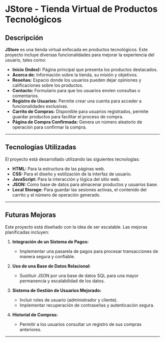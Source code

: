 # **JStore** - Tienda Virtual de Productos Tecnológicos  

## **Descripción**  

**JStore** es una tienda virtual enfocada en productos tecnológicos. Este proyecto incluye diversas funcionalidades para mejorar la experiencia del usuario, tales como:  

- **Inicio (Index):** Página principal que presenta los productos destacados.  
- **Acerca de:** Información sobre la tienda, su misión y objetivos.  
- **Reseñas:** Espacio donde los usuarios pueden dejar opiniones y calificaciones sobre los productos.  
- **Contacto:** Formulario para que los usuarios envíen consultas o comentarios.  
- **Registro de Usuarios:** Permite crear una cuenta para acceder a funcionalidades exclusivas.  
- **Carrito de Compras:** Disponible para usuarios registrados, permite guardar productos para facilitar el proceso de compra.  
- **Página de Compra Confirmada:** Genera un número aleatorio de operación para confirmar la compra.  

---

## **Tecnologías Utilizadas**  

El proyecto está desarrollado utilizando las siguientes tecnologías:  

- **HTML:** Para la estructura de las páginas web.  
- **CSS:** Para el diseño y estilización de la interfaz de usuario.  
- **JavaScript:** Para la interacción y lógica del sitio web.  
- **JSON:** Como base de datos para almacenar productos y usuarios base.  
- **Local Storage:** Para guardar las sesiones activas, el contenido del carrito y el número de operación generado.  

---

## **Futuras Mejoras**  

Este proyecto está diseñado con la idea de ser escalable. Las mejoras planificadas incluyen:  

1. **Integración de un Sistema de Pagos:**  
   - Implementar una pasarela de pagos para procesar transacciones de manera segura y confiable.  

2. **Uso de una Base de Datos Relacional:**  
   - Sustituir JSON por una base de datos SQL para una mayor permanencia y escalabilidad de los datos.  

3. **Sistema de Gestión de Usuarios Mejorado:**  
   - Incluir roles de usuario (administrador y cliente).  
   - Implementar recuperación de contraseñas y autenticación segura.  

4. **Historial de Compras:**  
   - Permitir a los usuarios consultar un registro de sus compras anteriores.  

---


